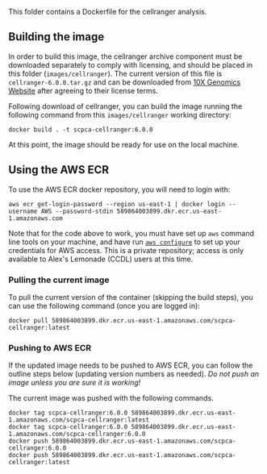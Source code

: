 This folder contains a Dockerfile for the cellranger analysis.


## Building the image

In order to build this image, the cellranger archive component must be downloaded separately to comply with licensing, and should be placed in this folder (`images/cellranger`).
The current version of this file is `cellranger-6.0.0.tar.gz` and can be downloaded from [10X Genomics Website](https://support.10xgenomics.com/single-cell-gene-expression/software/downloads/6.0) after agreeing to their license terms.

Following download of cellranger, you can build the image running the following command from this `images/cellranger` working directory:

```
docker build . -t scpca-cellranger:6.0.0
```

At this point, the image should be ready for use on the local machine.

## Using the AWS ECR

To use the AWS ECR docker repository, you will need to login  with:
```
aws ecr get-login-password --region us-east-1 | docker login --username AWS --password-stdin 589864003899.dkr.ecr.us-east-1.amazonaws.com
```

Note that for the code above to work, you must have set up `aws` command line tools on your machine, and have run [`aws configure`](https://docs.aws.amazon.com/cli/latest/userguide/cli-configure-quickstart.html) to set up your credentials for AWS access.
This is a private repository; access is only available to Alex's Lemonade (CCDL) users at this time.

### Pulling the current image

To pull the current version of the container (skipping the build steps), you can use the following command (once you are logged in):

```
docker pull 589864003899.dkr.ecr.us-east-1.amazonaws.com/scpca-cellranger:latest
```

### Pushing to AWS ECR

If the updated image needs to be pushed to AWS ECR, you can follow the outline steps below (updating version numbers as needed).
*Do not push an image unless you are sure it is working!*

The current image was pushed with the following commands.

```
docker tag scpca-cellranger:6.0.0 589864003899.dkr.ecr.us-east-1.amazonaws.com/scpca-cellranger:latest
docker tag scpca-cellranger:6.0.0 589864003899.dkr.ecr.us-east-1.amazonaws.com/scpca-cellranger:6.0.0
docker push 589864003899.dkr.ecr.us-east-1.amazonaws.com/scpca-cellranger:6.0.0
docker push 589864003899.dkr.ecr.us-east-1.amazonaws.com/scpca-cellranger:latest
```

